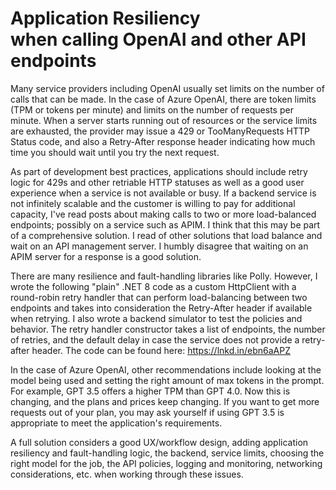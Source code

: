 # Application Resiliency<br/>when calling OpenAI and other API endpoints

Many service providers including OpenAI usually set limits on the number of calls that can be made. In the case of Azure OpenAI, there are token limits (TPM or tokens per minute) and limits on the number of requests per minute. When a server starts running out of resources or the service limits are exhausted, the provider may issue a 429 or TooManyRequests HTTP Status code, and also a Retry-After response header indicating how much time you should wait until you try the next request.

As part of development best practices, applications should include retry logic for 429s and other retriable HTTP statuses as well as a good user experience when a service is not available or busy. If a backend service is not infinitely scalable and the customer is willing to pay for additional capacity, I've read posts about making calls to two or more load-balanced endpoints; possibly on a service such as APIM. I think that this may be part of a comprehensive solution. I read of other solutions that load balance and wait on an API management server. I humbly disagree that waiting on an APIM server for a response is a good solution.

There are many resilience and fault-handling libraries like Polly. However, I wrote the following "plain" .NET 8 code as a custom HttpClient with a round-robin retry handler that can perform load-balancing between two endpoints and takes into consideration the Retry-After header if available when retrying. I also wrote a backend simulator to test the policies and behavior. The retry handler constructor takes a list of endpoints, the number of retries, and the default delay in case the service does not provide a retry-after header. The code can be found here: https://lnkd.in/ebn6aAPZ

In the case of Azure OpenAI, other recommendations include looking at the model being used and setting the right amount of max tokens in the prompt. For example, GPT 3.5 offers a higher TPM than GPT 4.0. Now this is changing, and the plans and prices keep changing. If you want to get more requests out of your plan, you may ask yourself if using GPT 3.5 is appropriate to meet the application's requirements.

A full solution considers a good UX/workflow design, adding application resiliency and fault-handling logic, the backend, service limits, choosing the right model for the job, the API policies, logging and monitoring, networking considerations, etc. when working through these issues.
